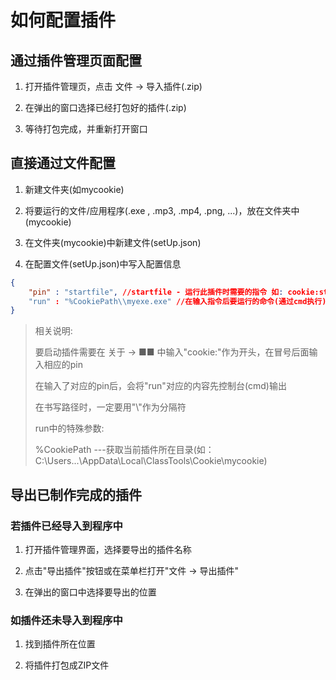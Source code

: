 # 如何配置插件

## 通过插件管理页面配置

1. 打开插件管理页，点击 文件 -> 导入插件(.zip)

2. 在弹出的窗口选择已经打包好的插件(.zip)

3. 等待打包完成，并重新打开窗口

## 直接通过文件配置

1. 新建文件夹(如mycookie)

2. 将要运行的文件/应用程序(.exe , .mp3, .mp4, .png, ...)，放在文件夹中(mycookie)

3. 在文件夹(mycookie)中新建文件(setUp.json)

4. 在配置文件(setUp.json)中写入配置信息

```json
{
    "pin" : "startfile", //startfile - 运行此插件时需要的指令 如: cookie:startfile
    "run" : "%CookiePath\\myexe.exe" //在输入指令后要运行的命令(通过cmd执行)
}
```

> 相关说明:
> 
> 要启动插件需要在 关于 -> ■■ 中输入"cookie:"作为开头，在冒号后面输入相应的pin
> 
> 在输入了对应的pin后，会将"run"对应的内容先控制台(cmd)输出
> 
> 在书写路径时，一定要用"\\\"作为分隔符
> 
> run中的特殊参数:
> 
> %CookiePath ---获取当前插件所在目录(如：C:\Users\...\AppData\Local\ClassTools\Cookie\mycookie)

## 导出已制作完成的插件

### 若插件已经导入到程序中

1. 打开插件管理界面，选择要导出的插件名称

2. 点击"导出插件"按钮或在菜单栏打开"文件 -> 导出插件"

3. 在弹出的窗口中选择要导出的位置

### 如插件还未导入到程序中

1. 找到插件所在位置

2. 将插件打包成ZIP文件
